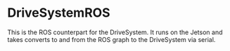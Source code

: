 # DriveSystemROS

This is the ROS counterpart for the DriveSystem. It runs on the Jetson and takes converts to and from the ROS graph to the DriveSystem via serial.


